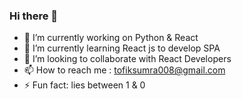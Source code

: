 ### Hi there 👋



- 🔭 I’m currently working on Python & React
- 🌱 I’m currently learning React js to develop SPA
- 👯 I’m looking to collaborate with React Developers
- 📫 How to reach me : tofiksumra008@gmail.com
- ⚡ Fun fact: lies between 1 & 0

